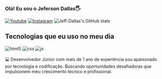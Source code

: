 ### Olá! Eu sou o Jeferson Dallas🖐️

[![Youtube](https://img.shields.io/badge/YouTube-FF0000?style=for-the-badge&logo=youtube&logoColor=white)](https://www.youtube.com/@Stevebastardon)
[![Instagram](https://img.shields.io/badge/Instagram-E4405F?style=for-the-badge&logo=instagram&logoColor=white)](https://instagram.com/eujeffdallas)
![Jeff-Dallas's GitHub stats](https://github-readme-stats.vercel.app/api?username=Jeff-Dallas&show_icons=true&theme=radical)

## Tecnologias que eu uso no meu dia

<div style="display: inline_block">
  <img align="center" alt="html5" src="https://img.shields.io/badge/HTML5-E34F26?style=for-the-badge&logo=html5&logoColor=white" />
  <img align="center" alt="css" src="https://img.shields.io/badge/CSS3-1572B6?style=for-the-badge&logo=css3&logoColor=white" />
  <img align="center" alt="js" src="https://img.shields.io/badge/JavaScript-F7DF1E?style=for-the-badge&logo=javascript&logoColor=black" />
<br></br>
  💻 Desenvolvedor Júnior com mais de 1 ano de experiência sou  apaixonado por tecnologia e codificação. Buscando oportunidades desafiadoras que impulsionem meu crescimento técnico e profissional.
